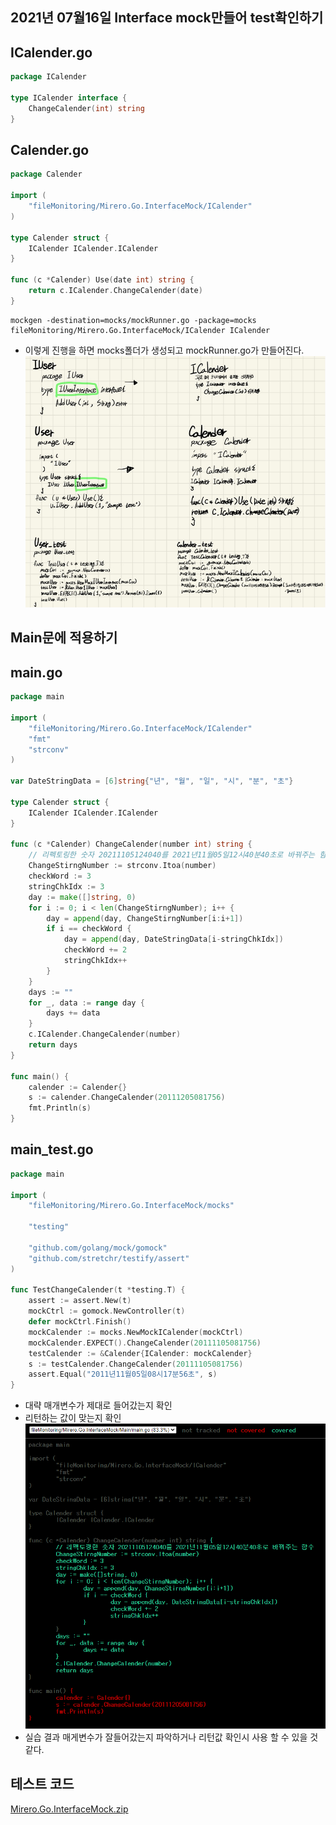 ## 2021년 07월16일 Interface mock만들어 test확인하기  
## ICalender.go  
```go
package ICalender

type ICalender interface {
	ChangeCalender(int) string
}
```
## Calender.go
```go
package Calender

import (
	"fileMonitoring/Mirero.Go.InterfaceMock/ICalender"
)

type Calender struct {
	ICalender ICalender.ICalender
}

func (c *Calender) Use(date int) string {
	return c.ICalender.ChangeCalender(date)
}
```
```
mockgen -destination=mocks/mockRunner.go -package=mocks fileMonitoring/Mirero.Go.InterfaceMock/ICalender ICalender
```
- 이렇게 진행을 하면 mocks폴더가 생성되고 mockRunner.go가 만들어진다. 
![image-20210716145959883](2021년07월16일Interfacemock만들어test확인하기.assets/image-20210716145959883.png)
## Main문에 적용하기  
## main.go  
```go
package main

import (
	"fileMonitoring/Mirero.Go.InterfaceMock/ICalender"
	"fmt"
	"strconv"
)

var DateStringData = [6]string{"년", "월", "일", "시", "분", "초"}

type Calender struct {
	ICalender ICalender.ICalender
}

func (c *Calender) ChangeCalender(number int) string {
	// 리펙토링한 숫자 20211105124040를 2021년11월05일12시40분40초로 바꿔주는 함수
	ChangeStirngNumber := strconv.Itoa(number)
	checkWord := 3
	stringChkIdx := 3
	day := make([]string, 0)
	for i := 0; i < len(ChangeStirngNumber); i++ {
		day = append(day, ChangeStirngNumber[i:i+1])
		if i == checkWord {
			day = append(day, DateStringData[i-stringChkIdx])
			checkWord += 2
			stringChkIdx++
		}
	}
	days := ""
	for _, data := range day {
		days += data
	}
	c.ICalender.ChangeCalender(number)
	return days
}

func main() {
	calender := Calender{}
	s := calender.ChangeCalender(20111205081756)
	fmt.Println(s)
}
```
## main_test.go  

```go
package main

import (
	"fileMonitoring/Mirero.Go.InterfaceMock/mocks"

	"testing"

	"github.com/golang/mock/gomock"
	"github.com/stretchr/testify/assert"
)

func TestChangeCalender(t *testing.T) {
	assert := assert.New(t)
	mockCtrl := gomock.NewController(t)
	defer mockCtrl.Finish()
	mockCalender := mocks.NewMockICalender(mockCtrl)
	mockCalender.EXPECT().ChangeCalender(20111105081756)
	testCalender := &Calender{ICalender: mockCalender}
	s := testCalender.ChangeCalender(20111105081756)
	assert.Equal("2011년11월05일08시17분56초", s)
}
```
- 대략 매개변수가 제대로 들어갔는지 확인
- 리턴하는 값이 맞는지 확인 
![image-20210716144459497](2021년07월16일Interfacemock만들어test확인하기.assets/image-20210716144459497.png)
- 실습 결과 매게변수가 잘들어갔는지 파악하거나 리턴값 확인시 사용 할 수 있을 것 같다.

## 테스트 코드  

 [Mirero.Go.InterfaceMock.zip](Mirero.Go.InterfaceMock.zip) 
